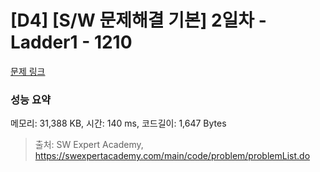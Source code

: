 # [D4] [S/W 문제해결 기본] 2일차 - Ladder1 - 1210 

[문제 링크](https://swexpertacademy.com/main/code/problem/problemDetail.do?contestProbId=AV14ABYKADACFAYh) 

### 성능 요약

메모리: 31,388 KB, 시간: 140 ms, 코드길이: 1,647 Bytes



> 출처: SW Expert Academy, https://swexpertacademy.com/main/code/problem/problemList.do